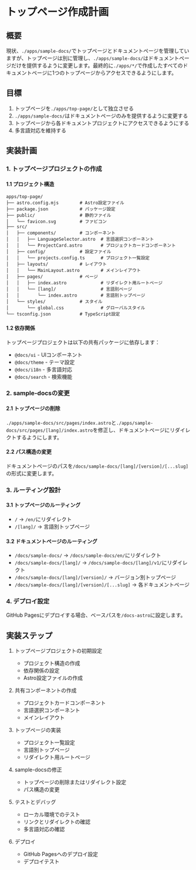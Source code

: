 # トップページ作成計画

## 概要

現状、`./apps/sample-docs/`でトップページとドキュメントページを管理していますが、トップページは別に管理し、`./apps/sample-docs/`はドキュメントページだけを提供するように変更します。最終的に`./apps/*/`で作成したすべてのドキュメントページに1つのトップページからアクセスできるようにします。

## 目標

1. トップページを`./apps/top-page/`として独立させる
2. `./apps/sample-docs/`はドキュメントページのみを提供するように変更する
3. トップページから各ドキュメントプロジェクトにアクセスできるようにする
4. 多言語対応を維持する

## 実装計画

### 1. トップページプロジェクトの作成

#### 1.1 プロジェクト構造

```
apps/top-page/
├── astro.config.mjs        # Astro設定ファイル
├── package.json            # パッケージ設定
├── public/                 # 静的ファイル
│   └── favicon.svg         # ファビコン
├── src/
│   ├── components/         # コンポーネント
│   │   ├── LanguageSelector.astro  # 言語選択コンポーネント
│   │   └── ProjectCard.astro       # プロジェクトカードコンポーネント
│   ├── config/             # 設定ファイル
│   │   └── projects.config.ts      # プロジェクト一覧設定
│   ├── layouts/            # レイアウト
│   │   └── MainLayout.astro        # メインレイアウト
│   ├── pages/              # ページ
│   │   ├── index.astro             # リダイレクト用ルートページ
│   │   └── [lang]/                 # 言語別ページ
│   │       └── index.astro         # 言語別トップページ
│   └── styles/             # スタイル
│       └── global.css              # グローバルスタイル
└── tsconfig.json           # TypeScript設定
```

#### 1.2 依存関係

トップページプロジェクトは以下の共有パッケージに依存します：

- `@docs/ui` - UIコンポーネント
- `@docs/theme` - テーマ設定
- `@docs/i18n` - 多言語対応
- `@docs/search` - 検索機能

### 2. sample-docsの変更

#### 2.1 トップページの削除

`./apps/sample-docs/src/pages/index.astro`と`./apps/sample-docs/src/pages/[lang]/index.astro`を修正し、ドキュメントページにリダイレクトするようにします。

#### 2.2 パス構造の変更

ドキュメントページのパスを`/docs/sample-docs/[lang]/[version]/[...slug]`の形式に変更します。

### 3. ルーティング設計

#### 3.1 トップページのルーティング

- `/` → `/en/`にリダイレクト
- `/[lang]/` → 言語別トップページ

#### 3.2 ドキュメントページのルーティング

- `/docs/sample-docs/` → `/docs/sample-docs/en/`にリダイレクト
- `/docs/sample-docs/[lang]/` → `/docs/sample-docs/[lang]/v1/`にリダイレクト
- `/docs/sample-docs/[lang]/[version]/` → バージョン別トップページ
- `/docs/sample-docs/[lang]/[version]/[...slug]` → 各ドキュメントページ

### 4. デプロイ設定

GitHub Pagesにデプロイする場合、ベースパスを`/docs-astro`に設定します。

## 実装ステップ

1. トップページプロジェクトの初期設定
   - プロジェクト構造の作成
   - 依存関係の設定
   - Astro設定ファイルの作成

2. 共有コンポーネントの作成
   - プロジェクトカードコンポーネント
   - 言語選択コンポーネント
   - メインレイアウト

3. トップページの実装
   - プロジェクト一覧設定
   - 言語別トップページ
   - リダイレクト用ルートページ

4. sample-docsの修正
   - トップページの削除またはリダイレクト設定
   - パス構造の変更

5. テストとデバッグ
   - ローカル環境でのテスト
   - リンクとリダイレクトの確認
   - 多言語対応の確認

6. デプロイ
   - GitHub Pagesへのデプロイ設定
   - デプロイテスト

